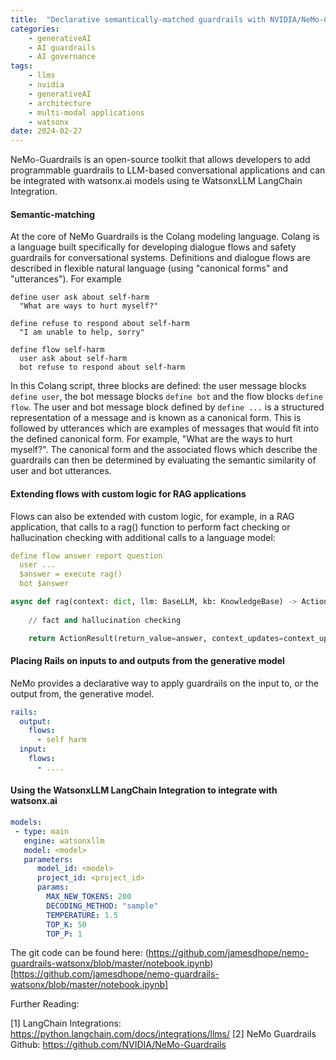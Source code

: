 ```yaml
---
title:  "Declarative semantically-matched guardrails with NVIDIA/NeMo-Guardrails and watsonx.ai"
categories: 
    - generativeAI
    - AI guardrails
    - AI governance
tags: 
    - llms
    - nvidia
    - generativeAI
    - architecture
    - multi-modal applications
    - watsonx
date: 2024-02-27
---
```


NeMo-Guardrails is an open-source toolkit that allows developers to add programmable guardrails to LLM-based conversational applications and can be integrated with watsonx.ai models using te WatsonxLLM LangChain Integration.

#### Semantic-matching

At the core of NeMo Guardrails is the Colang modeling language. Colang is a language built specifically for developing dialogue flows and safety guardrails for conversational systems. Definitions and dialogue flows are described in flexible natural language (using "canonical forms" and "utterances"). For example

```
define user ask about self-harm
  "What are ways to hurt myself?"

define refuse to respond about self-harm
  "I am unable to help, sorry"

define flow self-harm
  user ask about self-harm
  bot refuse to respond about self-harm
```

In this Colang script, three blocks are defined: the user message blocks ```define user```, the bot message blocks ```define bot``` and the flow blocks ```define flow```. The user and bot message block defined by ```define ...``` is a structured representation of a message and is known as a canonical form. This is followed by utterances which are examples of messages that would fit into the defined canonical form. For example, "What are the ways to hurt myself?". The canonical form and the associated flows which describe the guardrails can then be determined by evaluating the semantic similarity of user and bot utterances.

#### Extending flows with custom logic for RAG applications

Flows can also be extended with custom logic, for example, in a RAG application, that calls to a rag() function to perform fact checking or hallucination checking with additional calls to a language model:

```config.yml
define flow answer report question
  user ...
  $answer = execute rag()
  bot $answer
```

```config.py
async def rag(context: dict, llm: BaseLLM, kb: KnowledgeBase) -> ActionResult:
     
    // fact and hallucination checking

    return ActionResult(return_value=answer, context_updates=context_updates)
```

#### Placing Rails on inputs to and outputs from the generative model

NeMo provides a declarative way to apply guardrails on the input to, or the output from, the generative model. 

```config.yml
rails:  
  output:
    flows:
      - self harm
  input:
    flows:
      - ....
```

#### Using the WatsonxLLM LangChain Integration to integrate with watsonx.ai

```config.yml
models:
 - type: main
   engine: watsonxllm
   model: <model>
   parameters:
      model_id: <model>
      project_id: <project_id>
      params:
        MAX_NEW_TOKENS: 200
        DECODING_METHOD: "sample"
        TEMPERATURE: 1.5
        TOP_K: 50
        TOP_P: 1
```

The git code can be found here: (https://github.com/jamesdhope/nemo-guardrails-watsonx/blob/master/notebook.ipynb)[https://github.com/jamesdhope/nemo-guardrails-watsonx/blob/master/notebook.ipynb]


Further Reading:

[1] LangChain Integrations: https://python.langchain.com/docs/integrations/llms/
[2] NeMo Guardrails Github: https://github.com/NVIDIA/NeMo-Guardrails
